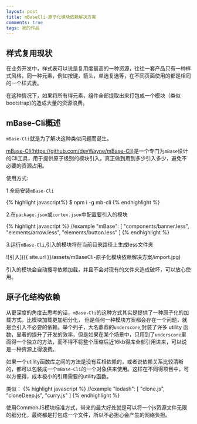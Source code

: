 ```yaml
---
layout: post
title: mBaseCli-原子化模块依赖解决方案
comments: true
tags: 我的作品
---
```


## 样式复用现状

在业务开发中，样式表可以说是复用度最高的一种资源，往往一套产品只有一种样式风格，同一种元素，例如按键，箭头，单选复选等，在不同页面使用的都是相同的一个样式表。   

在这种情况下，如果将所有得元素，组件全部提取出来打包成一个模块（类似bootstrap)的造成大量的资源浪费。

## mBase-Cli概述

`mBase-Cli`就是为了解决这种类似问题而诞生。

[mBase-Cli(https://github.com/devWayne/mBase-Cli)](https://github.com/devWayne/mBase-Cli)是一个专门为`mBase`设计的Cli工具，用于提供原子级别的模块引入，真正做到用到多少引入多少，避免不必要的资源占用。

使用方式:

1.全局安装`mBase-Cli`

{% highlight javascript%}
$ npm i -g mb-cli
{% endhighlight %}
  

2.在`package.json`或`cortex.json`中配置要引入的模块

{% highlight javascript %}
  //example
  "mBase": [
    "components/banner.less",
    "elements/arrow.less",
    "elements/button.less"
  ]
{% endhighlight %}

3.运行```mBase-Cli```,引入的模块将在当前目录路径上生成less文件夹

![引入]({{ site.url }}/assets/mBaseCli-原子化模块依赖解决方案/import.jpg)


引入的模块会自动搜寻依赖加载，并且不会对现有的文件夹造成破坏，可以放心使用。

## 原子化结构依赖

从更深度的角度去思考的话，`mBase-Cli`的这种方式其实是提供了一种原子化的加载方式，比模块加载更加细分化，
但是任何一种模块方案都会存在一个问题，就是会引入不必要的依赖。举个列子，大名鼎鼎的`underscore`,封装了许多 utility 函数，显著的提升了开发的效率，但是如果在某个场景中，只用到了`underscore`里面得一个独立的方法，而不得不将整个压缩后近16kb得库全部引用进来，可以说是一种资源上得浪费。

如果一个utility函数库之间的方法是没有互相依赖的，或者说依赖关系比较清晰的，都可以包装成一个`mBase-Cli`的一个对象供来使用。这样在不同得项目中，可以方便得，成本极小的引用需要的utility函数。


类似：
{% highlight javascript %}
  //example
  "lodash": [
    "clone.js",
    "cloneDeep.js",
    "curry.js"
  ]
{% endhighlight %}

使用CommonJS模块标准方式，带来的最大好处就是可以将一个js资源文件无限的细分化，最终都是打包成一个文件，所以不必担心会产生的网络负担。
